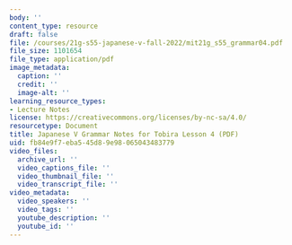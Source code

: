 ```yaml
---
body: ''
content_type: resource
draft: false
file: /courses/21g-s55-japanese-v-fall-2022/mit21g_s55_grammar04.pdf
file_size: 1101654
file_type: application/pdf
image_metadata:
  caption: ''
  credit: ''
  image-alt: ''
learning_resource_types:
- Lecture Notes
license: https://creativecommons.org/licenses/by-nc-sa/4.0/
resourcetype: Document
title: Japanese V Grammar Notes for Tobira Lesson 4 (PDF)
uid: fb84e9f7-eba5-45d8-9e98-065043483779
video_files:
  archive_url: ''
  video_captions_file: ''
  video_thumbnail_file: ''
  video_transcript_file: ''
video_metadata:
  video_speakers: ''
  video_tags: ''
  youtube_description: ''
  youtube_id: ''
---
```

